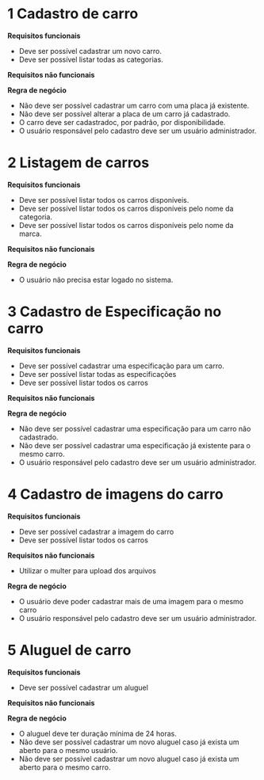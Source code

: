 # 1 Cadastro de carro

**Requisitos funcionais**
- Deve ser possível cadastrar um novo carro.
- Deve ser possível listar todas as categorias.

**Requisitos não funcionais**

**Regra de negócio**
- Não deve ser possível cadastrar um carro com uma placa já existente.
- Não deve ser possível alterar a placa de um carro já cadastrado.
- O carro deve ser cadastradoc, por padrão, por disponibilidade.
- O usuário responsável pelo cadastro deve ser um usuário administrador.

# 2 Listagem de carros

**Requisitos funcionais**
- Deve ser possível listar todos os carros disponíveis.
- Deve ser possível listar todos os carros disponíveis pelo nome da categoria.
- Deve ser possível listar todos os carros disponíveis pelo nome da marca.

**Requisitos não funcionais**

**Regra de negócio**
- O usuário não precisa estar logado no sistema.

# 3 Cadastro de Especificação no carro

**Requisitos funcionais**
- Deve ser possível cadastrar uma especificação para um carro.
- Deve ser possível listar todas as especificações
- Deve ser possível listar todos os carros

**Requisitos não funcionais**

**Regra de negócio**
- Não deve ser possível cadastrar uma especificação para um carro não cadastrado.
- Não deve ser possível cadastrar uma especificação já existente para o mesmo carro.
- O usuário responsável pelo cadastro deve ser um usuário administrador.

# 4 Cadastro de imagens do carro
**Requisitos funcionais**
- Deve ser possível cadastrar a imagem do carro
- Deve ser possível listar todos os carros

**Requisitos não funcionais**
- Utilizar o multer para upload dos arquivos

**Regra de negócio**
- O usuário deve poder cadastrar mais de uma imagem para o mesmo carro
- O usuário responsável pelo cadastro deve ser um usuário administrador.

# 5 Aluguel de carro

**Requisitos funcionais**
- Deve ser possível cadastrar um aluguel

**Requisitos não funcionais**

**Regra de negócio**
- O aluguel deve ter duração mínima de 24 horas.
- Não deve ser possível cadastrar um novo aluguel caso já exista um aberto para o mesmo usuário.
- Não deve ser possível cadastrar um novo aluguel caso já exista um aberto para o mesmo carro.
